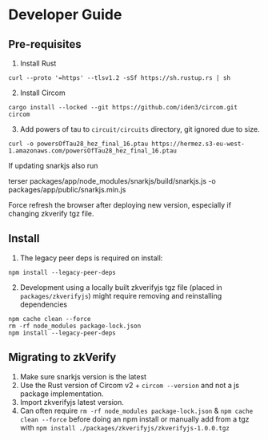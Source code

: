 # Developer Guide

## Pre-requisites

1. Install Rust
```shell
curl --proto '=https' --tlsv1.2 -sSf https://sh.rustup.rs | sh
```
2. Install Circom
```shell
cargo install --locked --git https://github.com/iden3/circom.git circom
```
3. Add powers of tau to `circuit/circuits` directory, git ignored due to size.
```shell
curl -o powersOfTau28_hez_final_16.ptau https://hermez.s3-eu-west-1.amazonaws.com/powersOfTau28_hez_final_16.ptau
```

If updating snarkjs also run

terser packages/app/node_modules/snarkjs/build/snarkjs.js -o packages/app/public/snarkjs.min.js


Force refresh the browser after deploying new version, especially if changing zkverify tgz file.

## Install

1. The legacy peer deps is required on install:

```shell
npm install --legacy-peer-deps
```

2. Development using a locally built zkverifyjs tgz file (placed in `packages/zkverifyjs`) might require removing and reinstalling dependencies

```shell
npm cache clean --force
rm -rf node_modules package-lock.json
npm install --legacy-peer-deps
```

## Migrating to zkVerify

1. Make sure snarkjs version is the latest
2. Use the Rust version of Circom v2 + `circom --version` and not a js package implementation.
3. Import zkverifyjs latest version.
4. Can often require `rm -rf node_modules package-lock.json` & `npm cache clean --force` before doing an npm install or manually add from a tgz with `npm install ./packages/zkverifyjs/zkverifyjs-1.0.0.tgz`